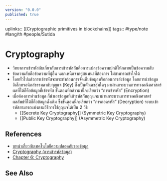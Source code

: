 ```yaml
---
version: "0.0.0"
published: true
---
```

uplinks:: [[Cryptographic primitives in blockchains]]
tags:: #type/note #lang/th #people/Sutida
#  Cryptography
- วิทยาการเข้ารหัสลับเกี่ยวกับการเข้ารหัสลับคือการแปลงข้อความปกติให้กลายเป็นข้อความลับ 
- ข้อความลับคือข้อความที่ผู้อื่น นอกเหนือจากคู่สนทนาที่ต้องการ ไม่สามารถเข้าใจได้
- โดยทั่วไปแล้วการเข้ารหัสจะกระทำก่อนการจัดเก็บข้อมูลหรือก่อนการส่งข้อมูล โดยการนำข้อมูลอิเล็กทรอนิกส์ธรรมดากับกุญแจ (Key) ซึ่งเป็นตัวเลขสุ่มใดๆ มาผ่านกระบวนการทางคณิตศาสตร์ ผลที่ได้ก็คือข้อมูลที่เข้ารหัส ขั้นตอนที่กล่าวมานี้จะเรียกว่า “การเข้ารหัส” (Encryption) 
- เมื่อต้องการอ่านข้อมูล ก็นำเอาข้อมูลที่เข้ารหัสกับกุญแจมาผ่านกระบวนการทางคณิตศาสตร์ ผลลัพธ์ที่ได้ก็คือข้อมูลดั้งเดิม ซึ่งขั้นตอนนี้จะเรียกว่า “การถอดรหัส” (Decryption) 
   ระบบเข้ารหัสสามารถแบ่งตามวิธีการใช้กุญแจได้เป็น 2 วิธี 
	- [[Secrete Key Cryptography]] (Symmetric Key Cryptography)
	- [[Public Key Cryptography]] (Asymmetric Key Cryptography)

## References
- [บทนำเกี่ยวกับเทคโนโลยีความปลอดภัยของข้อมูล](https://www.nrca.go.th/content/02-1.html)
- [Cryptography (การเข้ารหัสข้อมูล)](https://medium.com/@winyou.info/%E0%B8%88%E0%B8%B0%E0%B8%87%E0%B9%88%E0%B8%B2%E0%B8%A2%E0%B9%84%E0%B8%9B%E0%B9%84%E0%B8%AB%E0%B8%99-cryptography-%E0%B8%81%E0%B8%B2%E0%B8%A3%E0%B9%80%E0%B8%82%E0%B9%89%E0%B8%B2%E0%B8%A3%E0%B8%AB%E0%B8%B1%E0%B8%AA%E0%B8%82%E0%B9%89%E0%B8%AD%E0%B8%A1%E0%B8%B9%E0%B8%A5-1c2df888863f)
- [Chapter 6: Cryptography](https://sites.google.com/site/suxkarsxnkarraksakhwamplxdphay/chapter-6-cryptography)

## See Also
